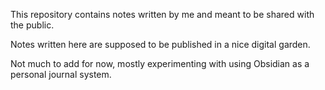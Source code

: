 This repository contains notes written by me and meant to be shared with the public.

Notes written here are supposed to be published in a nice digital garden.

Not much to add for now, mostly experimenting with using Obsidian as a personal journal system. 